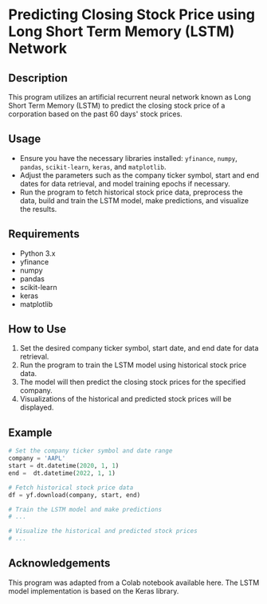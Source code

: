 # Predicting Closing Stock Price using Long Short Term Memory (LSTM) Network

## Description

This program utilizes an artificial recurrent neural network known as Long Short Term Memory (LSTM) to predict the closing stock price of a corporation based on the past 60 days' stock prices.

## Usage

- Ensure you have the necessary libraries installed: `yfinance`, `numpy`, `pandas`, `scikit-learn`, `keras`, and `matplotlib`.
- Adjust the parameters such as the company ticker symbol, start and end dates for data retrieval, and model training epochs if necessary.
- Run the program to fetch historical stock price data, preprocess the data, build and train the LSTM model, make predictions, and visualize the results.

## Requirements

- Python 3.x
- yfinance
- numpy
- pandas
- scikit-learn
- keras
- matplotlib

## How to Use

1. Set the desired company ticker symbol, start date, and end date for data retrieval.
2. Run the program to train the LSTM model using historical stock price data.
3. The model will then predict the closing stock prices for the specified company.
4. Visualizations of the historical and predicted stock prices will be displayed.

## Example

```python
# Set the company ticker symbol and date range
company = 'AAPL'
start = dt.datetime(2020, 1, 1)
end =  dt.datetime(2022, 1, 1)

# Fetch historical stock price data
df = yf.download(company, start, end)

# Train the LSTM model and make predictions
# ...

# Visualize the historical and predicted stock prices
# ...
```

## Acknowledgements
This program was adapted from a Colab notebook available here.
The LSTM model implementation is based on the Keras library.
